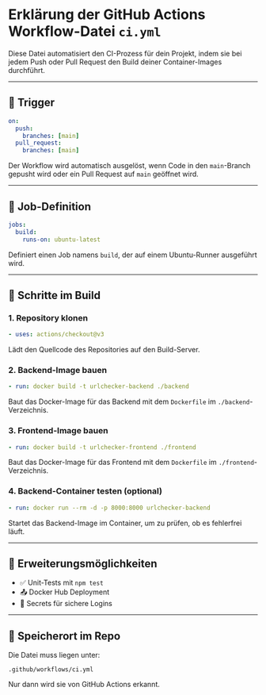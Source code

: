 # Erklärung der GitHub Actions Workflow-Datei `ci.yml`

Diese Datei automatisiert den CI-Prozess für dein Projekt, indem sie bei jedem Push oder Pull Request den Build deiner Container-Images durchführt.

---

## 🔧 Trigger

```yaml
on:
  push:
    branches: [main]
  pull_request:
    branches: [main]
```

Der Workflow wird automatisch ausgelöst, wenn Code in den `main`-Branch gepusht wird oder ein Pull Request auf `main` geöffnet wird.

---

## 🧱 Job-Definition

```yaml
jobs:
  build:
    runs-on: ubuntu-latest
```

Definiert einen Job namens `build`, der auf einem Ubuntu-Runner ausgeführt wird.

---

## 🚀 Schritte im Build

### 1. Repository klonen

```yaml
- uses: actions/checkout@v3
```
Lädt den Quellcode des Repositories auf den Build-Server.

### 2. Backend-Image bauen

```yaml
- run: docker build -t urlchecker-backend ./backend
```
Baut das Docker-Image für das Backend mit dem `Dockerfile` im `./backend`-Verzeichnis.

### 3. Frontend-Image bauen

```yaml
- run: docker build -t urlchecker-frontend ./frontend
```
Baut das Docker-Image für das Frontend mit dem `Dockerfile` im `./frontend`-Verzeichnis.

### 4. Backend-Container testen (optional)

```yaml
- run: docker run --rm -d -p 8000:8000 urlchecker-backend
```
Startet das Backend-Image im Container, um zu prüfen, ob es fehlerfrei läuft.

---

## 📝 Erweiterungsmöglichkeiten

- ✅ Unit-Tests mit `npm test`
- 📤 Docker Hub Deployment
- 🔐 Secrets für sichere Logins

---

## 📂 Speicherort im Repo

Die Datei muss liegen unter:

```
.github/workflows/ci.yml
```

Nur dann wird sie von GitHub Actions erkannt.